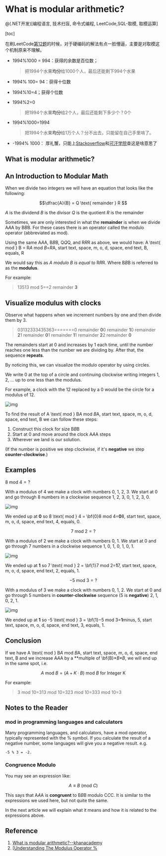 # What is modular arithmetic?

@(.NET开发)[编程语言, 技术扫盲, 命令式编程, LeetCode,SQL-取模, 取模运算]

[toc]



在刷LeetCode[第12题](https://leetcode-cn.com/problems/integer-to-roman/solution/zheng-shu-zhuan-luo-ma-shu-zi-by-leetcod-75rs/)的时候，对于硬编码的解法有点一脸懵逼，主要是对取模这个机制原来不理解。

- 1994%1000 = 994：获得的余数是百位数；

  > 把1994个水果**均分**给1000个人，最后还能剩下994个水果

- 1994% 100= 94：获得十位数

- 1994%10=4；获得个位数

- 1994%2=0

  >  把1994个水果**均分**给2个人，最后还能剩下多少个？0个

- 1994%1000=1994

  > 把1994个水果**均分**给1万个人？分不出去，只能留在自己手里啃了。

- -1994% 1000： 厚礼蟹，只能上[Stackoverflow](https://stackoverflow.com/questions/17524673/understanding-the-modulus-operator/17525046)和[可汗学院](https://www.khanacademy.org/computing/computer-science/cryptography/modarithmetic/a/what-is-modular-arithmetic)查这是啥意思了



## What is modular arithmetic?

## An Introduction to Modular Math

When we divide two integers we will have an equation that looks like the following:

 $$\dfrac{A}{B} = Q \text{ remainder } R $$



*A* is the dividend
*B* is the divisor
*Q* is the quotient
*R* is the remainder

Sometimes, we are only interested in what the **remainder** is when we divide A*A*A by B*B*B.
For these cases there is an operator called the modulo operator (abbreviated as mod).

Using the same A*A*A, B*B*B, Q*Q*Q, and R*R*R as above, we would have: A \text{ mod } B = R*A* mod *B*=*R*A, start text, space, m, o, d, space, end text, B, equals, R

We would say this as *A* *modulo* *B* *is equal to* R*R*R. Where B*B*B is referred to as the **modulus**.

For example:

> 13513 mod 5==2 remainder **3**

## Visualize modulus with clocks

Observe what happens when we increment numbers by one and then divide them by 3.

> 03132333435363=======0 remainder **0**0 remainder **1**0 remainder **2**1 remainder **0**1 remainder **1**1 remainder **2**2 remainder **0**

The remainders start at 0 and increases by 1 each time, until the number reaches one less than the number we are dividing by. After that, the sequence **repeats**.

By noticing this, we can visualize the modulo operator by using circles.

We write 0 at the top of a circle and continuing clockwise writing integers 1, 2, ... up to one less than the modulus.

For example, a clock with the 12 replaced by a 0 would be the circle for a modulus of 12.

![img](https://cdn.kastatic.org/ka-perseus-images/809662edbc068ea7e9c91becdcad5fd36078ee07.jpg)

To find the result of A \text{ mod } B*A* mod *B*A, start text, space, m, o, d, space, end text, B we can follow these steps:

1. Construct this clock for size B*B*B
2. Start at 0 and move around the clock A*A*A steps
3. Wherever we land is our solution.

(If the number is positive we step clockwise, if it's **negative** we step **counter-clockwise**.)

## Examples

$8 \text{ mod } 4 = ?$

With a modulus of 4 we make a clock with numbers 0, 1, 2, 3.
We start at 0 and go through 8 numbers in a clockwise sequence 1, 2, 3, 0, 1, 2, 3, 0.

![img](https://cdn.kastatic.org/ka-perseus-images/6985b5aad53b5290f3f0eb64bf9529428a0362cc.jpg)

We ended up at **0** so 8 \text{ mod } 4 = \bf{0}8 mod 4=**0**8, start text, space, m, o, d, space, end text, 4, equals, 0.

$$7 \text{ mod } 2 = ?$$

With a modulus of 2 we make a clock with numbers 0, 1.
We start at 0 and go through 7 numbers in a clockwise sequence 1, 0, 1, 0, 1, 0, 1.

![img](https://cdn.kastatic.org/ka-perseus-images/cc504f5d837e4bf480bf2f0acc5496ca1cfebdcc.jpg)

We ended up at **1** so 7 \text{ mod } 2 = \bf{1}7 mod 2=**1**7, start text, space, m, o, d, space, end text, 2, equals, 1.

$$-5 \text{ mod } 3 = ?$$

With a modulus of 3 we make a clock with numbers 0, 1, 2.
We start at 0 and go through 5 numbers in **counter-clockwise** sequence (5 is **negative**) 2, 1, 0, 2, 1.

![img](https://cdn.kastatic.org/ka-perseus-images/7182f3b5a4573a4846e1297388c97516550c3fba.jpg)

We ended up at **1** so -5 \text{ mod } 3 = \bf{1}−5 mod 3=**1**minus, 5, start text, space, m, o, d, space, end text, 3, equals, 1.

## Conclusion

If we have A \text{ mod } B*A* mod *B*A, start text, space, m, o, d, space, end text, B and we increase A*A*A by a **multiple of \bf{B}\**B\**B**, we will end up in the same spot, i.e.

$$A \text{ mod } B = (A + K \cdot B) \text{ mod } B  \text{  for Integer  K}$$

For example:

> 3 mod 10=313 mod 10=323 mod 10=333 mod 10=3

## Notes to the Reader

### mod in programming languages and calculators

Many programming languages, and calculators, have a mod operator, typically represented with the % symbol. If you calculate the result of a negative number, some languages will give you a negative result.
e.g.

```
-5 % 3 = -2.
```

### Congruence Modulo

You may see an expression like:

$$A \equiv B\ (\text{mod } C)$$

This says that A*A*A is **congruent** to B*B*B modulo C*C*C. It is similar to the expressions we used here, but not quite the same.

In the next article we will explain what it means and how it is related to the expressions above.





## Reference 

1. [What is modular arithmetic?--khanacademy](https://www.khanacademy.org/computing/computer-science/cryptography/modarithmetic/a/what-is-modular-arithmetic)
2. [[Understanding The Modulus Operator %](https://stackoverflow.com/questions/17524673/understanding-the-modulus-operator)

